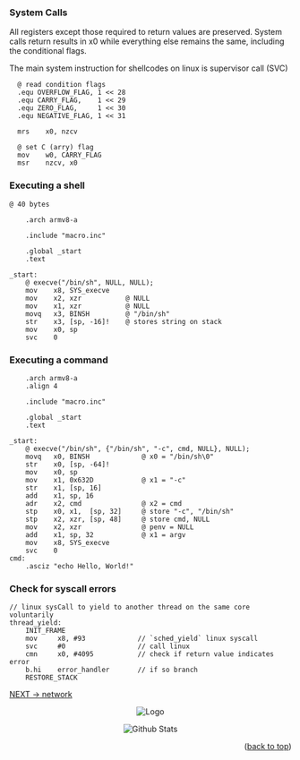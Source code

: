 ### System Calls
All registers except those required to return values are preserved. System calls return results in x0 while everything else remains the same, including the conditional flags. 

The main system instruction for shellcodes on linux is supervisor call (SVC)

```arm
  @ read condition flags
  .equ OVERFLOW_FLAG, 1 << 28
  .equ CARRY_FLAG,    1 << 29
  .equ ZERO_FLAG,     1 << 30
  .equ NEGATIVE_FLAG, 1 << 31

  mrs    x0, nzcv

  @ set C (arry) flag
  mov    w0, CARRY_FLAG
  msr    nzcv, x0
```

### Executing a shell

```arm
@ 40 bytes

    .arch armv8-a

    .include "macro.inc"

    .global _start
    .text

_start:
    @ execve("/bin/sh", NULL, NULL);
    mov    x8, SYS_execve
    mov    x2, xzr           @ NULL
    mov    x1, xzr           @ NULL
    movq   x3, BINSH         @ "/bin/sh"
    str    x3, [sp, -16]!    @ stores string on stack
    mov    x0, sp
    svc    0
```

### Executing a command

```arm
    .arch armv8-a
    .align 4

    .include "macro.inc"

    .global _start
    .text

_start:
    @ execve("/bin/sh", {"/bin/sh", "-c", cmd, NULL}, NULL);
    movq   x0, BINSH             @ x0 = "/bin/sh\0"
    str    x0, [sp, -64]!
    mov    x0, sp
    mov    x1, 0x632D            @ x1 = "-c"
    str    x1, [sp, 16]
    add    x1, sp, 16
    adr    x2, cmd               @ x2 = cmd
    stp    x0, x1,  [sp, 32]     @ store "-c", "/bin/sh"
    stp    x2, xzr, [sp, 48]     @ store cmd, NULL
    mov    x2, xzr               @ penv = NULL
    add    x1, sp, 32            @ x1 = argv
    mov    x8, SYS_execve
    svc    0
cmd:
    .asciz "echo Hello, World!"
```

### Check for syscall errors
```
// linux sysCall to yield to another thread on the same core voluntarily
thread_yield:
    INIT_FRAME
    mov     x8, #93             // `sched_yield` linux syscall
    svc     #0                  // call linux
    cmn     x0, #4095           // check if return value indicates error
    b.hi    error_handler       // if so branch
    RESTORE_STACK
````

[NEXT -> network](network.md)

<div align="center">
  <img src="../img/argo-mascot.jpg" alt="Logo">
</div>
<p align="center">
    <img src="https://raw.githubusercontent.com/bornmay/bornmay/Update/svg/Bottom.svg" alt="Github Stats" />
</p>
<p align="right">(<a href="#top">back to top</a>)</p>
